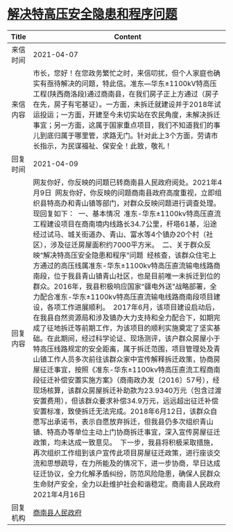 # <a href="http://www.shangluo.gov.cn/zmhd/ldxxxx.jsp?urltype=leadermail.LeaderMailContentUrl&wbtreeid=1112&leadermailid=7118">解决特高压安全隐患和程序问题</a>
|Title|Content|
|:---:|---|
|来信时间|2021-04-07|
|来信内容|市长，您好！在您政务繁忙之时，来信叨扰，但个人家庭也确实有亟待解决的问题，特此信。准东―华东±1100kV特高压工程(陕西商洛段)通过商南县，在我们房子正上方通过（房子在先，房子有宅基证）。一方面，未拆迁就建设并于2018年试运投运；一方面，开建至今未切实站在农民角度，未解决拆迁事宜；另一方面，这属于国家重点项目，我们不知道我们的事儿到底归属于哪里管，求路无门。针对此上3个方面，劳请市长指示，为民谋福祉、保安全！此致，敬礼！|
|回复时间|2021-04-09|
|回复内容|网友你好，你反映的问题已转商南县人民政府阅处。2021年4月9日  网友你好，你反映的问题商南县政府高度重视，立即组织县特高办和青山镇等部门，对群众反映问题进行调查处理。现回复如下：  一、基本情况  准东-华东±1100kv特高压直流工程建设项目在商南境内线路长34.7公里，杆塔61基，沿途经过试马、城关街道办、青山、富水等4个镇办20个村（社区），涉及征迁房屋面积约7000平方米。  二、关于群众反映“解决特高压安全隐患和程序”问题  经核查，该群众住宅上方通过的高压线属准东-华东±1100kv特高压直流输电线路商南段，位于我县青山镇青山社区，也是目前唯一未拆迁到位的群众。2016年，我县积极响应国家“疆电外送”战略部署，全力配合准东-华东±1100kv特高压直流输电线路商南段项目建设，各项工作进展顺利。  2017年6月，该项目建设启动后，在我县自然资源局和涉及镇办大力支持和全力配合下，如期完成了征地拆迁等前期工作，为该项目的顺利实施奠定了坚实基础。在此期间，经过科学论证、现场测评，该户群众房屋小于特高压线路规定的安全距离，属于拆迁范围，项目管理处及青山镇工作人员多次前往该群众家中宣传解释拆迁政策，协商房屋征迁事宜，按照《准东-华东±1100kv特高压直流工程商南段征迁补偿安置实施方案》（商南政办发〔2016〕57号），经现场核算，该群众房屋拆迁补助款为23.9340万元（包含过渡安置费用），但该群众要求补偿34.9万元，远远超出征迁补偿安置标准，致使拆迁无法完成。2018年6月12日，该群众自愿写出承诺书，表示自愿放弃拆迁，但我县仍多次组织青山镇、特高办等单位主动上门协商拆迁事宜，深入宣传房屋征迁政策，均未达成一致意见。  下一步，我县将积极采取措施，再次组织工作组到该户宣传此项目房屋征迁政策，进行座谈交流和思想疏导，在力所能及的情况下，进一步协商，早日达成征迁协议，全力化解矛盾纠纷，防范风险隐患，确保人民群众生命财产安全，全力以赴维护社会和谐稳定。商南县人民政府2021年4月16日|
|回复机构|<a href="../../categories/agencies/商南县人民政府.md">商南县人民政府</a>|